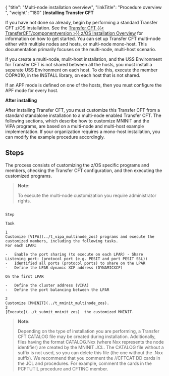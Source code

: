 {
    "title": "Multi-node installation overview",
    "linkTitle": "Procedure overview ",
    "weight": "180"
}**Installing Transfer CFT**

If you have not done so already, begin by performing a standard Transfer CFT z/OS installation. See the [Transfer CFT {{< TransferCFT/componentversion  >}} z/OS Installation Overview](../../c_about_zos) for information on how to get started. You can set up Transfer CFT multi-node either with multiple nodes and hosts, or multi-node mono-host. This documentation primarily focuses on the multi-node, multi-host scenario.

If you create a multi-node, mulit-host installation, and the USS Environment for Transfer CFT is not shared between all the hosts, you must install a separate USS Environment on each host. To do this, execute the member COPA010, in the INSTALL library, on each host that is not shared.

If  an APF mode is defined on one of the hosts, then you must configure the APF mode for every host.

**After installing**

After installing Transfer CFT, you must customize this Transfer CFT from a standard standalone installation to a multi-node enabled Transfer CFT. The following sections, which describe how to customize MNINIT and the VIPA programs, are based on a multi-node and multi-host example implementation. If your organization requires a mono-host installation, you can modify the example procedure accordingly.

## Steps

The process consists of customizing the z/OS specific programs and members, checking the Transfer CFT configuration, and then executing the customized programs.

> **Note:**
>
> To execute the multi-node customization you require administrator rights.

```

Step

Task

1
Customize [VIPA](../t_vipa_multinode_zos) programs and execute the customized members, including the following tasks.
For each LPAR:

-   Enable the port sharing (to execute on each LPAR) - Share Listening port: (protocol port (e.g. PESIT and port PESIT SSL))
-   Identified all ports (protocol ports) to share on the LPAR
-   Define the LPAR dynamic XCF address (DYNAMICXCF)

On the first LPAR

-   Define the cluster address (VIPA)
-   Define the port balancing between the LPAR

2
Customize [MNINIT](../t_mninit_multinode_zos).
3
[Execute](../t_submit_mninit_zos)  the customized MNINIT.
```

> **Note:**
>
> Depending on the type of installation you are performing, a Transfer CFT CATALOG file may be created during installation. Additionally, files having the format CATALOG.Nxx (where Nxx represents the node identifier) are created by the MNINIT JCL. The CATALOG file without a suffix is not used, so you can delete this file (the one without the .Nxx suffix). We recommend that you comment the //CFTCAT DD cards in the JCL and procedures. For example, comment the cards in the PCFTUTIL procedure and CFTINC member.
